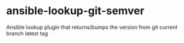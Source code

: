 # ansible-lookup-git-semver
Ansible lookup plugin that returns/bumps the version from git current branch latest tag
